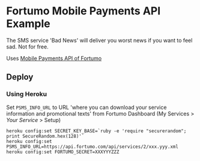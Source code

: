 # Fortumo Mobile Payments API Example

The SMS service 'Bad News' will deliver you worst news if you
want to feel sad. Not for free.

Uses [Mobile Payments API of Fortumo](http://developers.fortumo.com/mobile-payments-api/)

## Deploy

### Using Heroku

Set `PSMS_INFO_URL` to URL 'where you can download your service information and promotional texts' from Fortumo Dashboard (My Services > _Your Service_ > Setup)

    heroku config:set SECRET_KEY_BASE=`ruby -e 'require "securerandom"; print SecureRandom.hex(128)'`
    heroku config:set PSMS_INFO_URL=https://api.fortumo.com/api/services/2/xxx.yyy.xml
    heroku config:set FORTUMO_SECRET=XXXYYYZZZ
